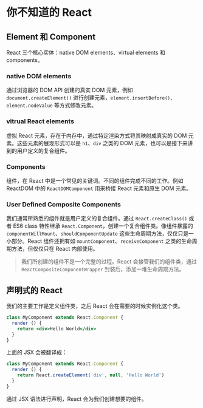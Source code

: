 # 你不知道的 React

## Element 和 Component

React 三个核心实体：native DOM elements、virtual elements 和 components。

### native DOM elements

通过浏览器的 DOM API 创建的真实 DOM 元素，例如 `document.createElement()` 进行创建元素，`element.insertBefore(), element.nodeValue` 等方式修改元素。

### vitrual React elements

虚拟 React 元素，存在于内存中，通过特定渲染方式将其映射成真实的 DOM 元素。这些元素的展现形式可以是 `h1`、`div` 之类的 DOM 元素，也可以是接下来讲到的用户定义的复合组件。

### Components

组件，在 React 中是一个常见的关键词。不同的组件完成不同的工作。例如 ReactDOM 中的 `ReactDOMComponent` 用来桥接 React 元素和原生 DOM 元素。

### User Defined Composite Components

我们通常所熟悉的组件就是用户定义的复合组件。通过 `React.createClass()` 或者 ES6 class 特性继承 `React.Component`，创建一个复合组件类。像组件暴露的 `componentWillMount`、`shouldComponentUpdate` 这些生命周期方法，仅仅只是一小部分。React 组件还拥有如 `mountComponent`、`receiveComponent` 之类的生命周期方法，但仅仅只在 React 内部使用。

> 我们所创建的组件不是一个完整的过程。React 会接管我们的组件类，通过 `ReactCompositeComponentWrapper` 封装后，添加一堆生命周期方法。

## 声明式的 React

我们的主要工作是定义组件类，之后 React 会在需要的时候实例化这个类。

```jsx
class MyComponent extends React.Component {
  render () {
    return <div>Hello World</div>
  }
}
```

上面的 JSX 会被翻译成：

```javascript
class MyComponent extends React.Component {
  render () {
    return React.createElement('div', null, 'Hello World')
  }
}
```

通过 JSX 语法进行声明，React 会为我们创建想要的组件。
